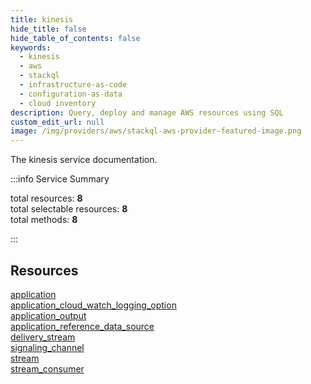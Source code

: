 ```yaml
---
title: kinesis
hide_title: false
hide_table_of_contents: false
keywords:
  - kinesis
  - aws
  - stackql
  - infrastructure-as-code
  - configuration-as-data
  - cloud inventory
description: Query, deploy and manage AWS resources using SQL
custom_edit_url: null
image: /img/providers/aws/stackql-aws-provider-featured-image.png
---
```


The kinesis service documentation.

:::info Service Summary

<div class="row">
<div class="providerDocColumn">
<span>total resources:&nbsp;<b>8</b></span><br />
<span>total selectable resources:&nbsp;<b>8</b></span><br />
<span>total methods:&nbsp;<b>8</b></span><br />
</div>
</div>

:::

## Resources
<div class="row">
<div class="providerDocColumn">
<a href="/providers/aws/kinesis/application/">application</a><br />
<a href="/providers/aws/kinesis/application_cloud_watch_logging_option/">application_cloud_watch_logging_option</a><br />
<a href="/providers/aws/kinesis/application_output/">application_output</a><br />
<a href="/providers/aws/kinesis/application_reference_data_source/">application_reference_data_source</a>
</div>
<div class="providerDocColumn">
<a href="/providers/aws/kinesis/delivery_stream/">delivery_stream</a><br />
<a href="/providers/aws/kinesis/signaling_channel/">signaling_channel</a><br />
<a href="/providers/aws/kinesis/stream/">stream</a><br />
<a href="/providers/aws/kinesis/stream_consumer/">stream_consumer</a>
</div>
</div>